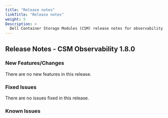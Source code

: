 ```yaml
---
title: "Release notes"
linkTitle: "Release notes"
weight: 5
Description: >
  Dell Container Storage Modules (CSM) release notes for observability
---
```


## Release Notes - CSM Observability 1.8.0












### New Features/Changes

There are no new features in this release.

### Fixed Issues

There are no issues fixed in this release.
### Known Issues
